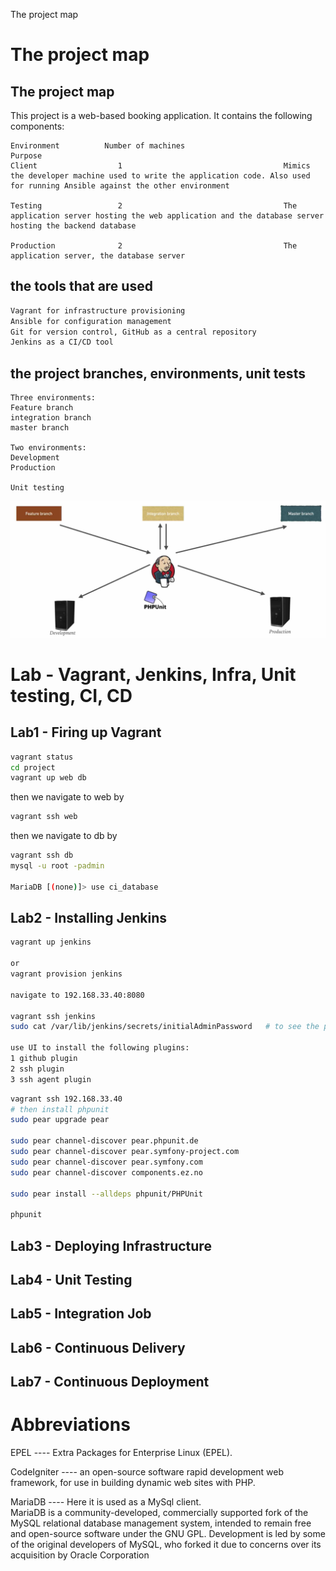 
The project map   


# The project map       

## The project map    

This project is a web-based booking application. It contains the following components:       
```
Environment          Number of machines                                   Purpose
Client                  1                                    Mimics the developer machine used to write the application code. Also used for running Ansible against the other environment    

Testing                 2                                    The application server hosting the web application and the database server hosting the backend database

Production              2                                    The application server, the database server
```

## the tools that are used    

```sh
Vagrant for infrastructure provisioning
Ansible for configuration management
Git for version control, GitHub as a central repository
Jenkins as a CI/CD tool
```


## the project branches, environments, unit tests   
```
Three environments:
Feature branch
integration branch
master branch

Two environments:
Development
Production

Unit testing

```

![threeBranchTwoEnvWithUnitTest](./pics/threeBranchTwoEnvWithUnitTest.jpg)

# Lab - Vagrant, Jenkins, Infra, Unit testing, CI, CD    

## Lab1 - Firing up Vagrant       

```sh
vagrant status
cd project
vagrant up web db
```
then we navigate to web by
```sh
vagrant ssh web

```
then we navigate to db by
```sh
vagrant ssh db
mysql -u root -padmin

MariaDB [(none)]> use ci_database  

```



## Lab2 - Installing Jenkins   

```sh
vagrant up jenkins

or
vagrant provision jenkins

navigate to 192.168.33.40:8080

vagrant ssh jenkins
sudo cat /var/lib/jenkins/secrets/initialAdminPassword   # to see the passwd  

use UI to install the following plugins:
1 github plugin
2 ssh plugin
3 ssh agent plugin

```


```sh
vagrant ssh 192.168.33.40
# then install phpunit
sudo pear upgrade pear

sudo pear channel-discover pear.phpunit.de
sudo pear channel-discover pear.symfony-project.com
sudo pear channel-discover pear.symfony.com
sudo pear channel-discover components.ez.no

sudo pear install --alldeps phpunit/PHPUnit

phpunit
```


## Lab3 - Deploying Infrastructure   


## Lab4 - Unit Testing     


## Lab5 - Integration Job     



## Lab6 - Continuous Delivery     


## Lab7 - Continuous Deployment     


# Abbreviations         

EPEL ---- Extra Packages for Enterprise Linux (EPEL). 

CodeIgniter ---- an open-source software rapid development web framework, for use in building dynamic web sites with PHP.

MariaDB ---- Here it is used as a MySql client.   
MariaDB is a community-developed, commercially supported fork of the MySQL relational database management system, intended to remain free and open-source software under the GNU GPL. Development is led by some of the original developers of MySQL, who forked it due to concerns over its acquisition by Oracle Corporation